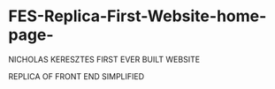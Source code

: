 # FES-Replica-First-Website-home-page-

NICHOLAS KERESZTES FIRST EVER BUILT WEBSITE

REPLICA OF FRONT END SIMPLIFIED
